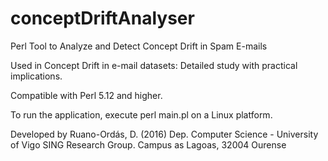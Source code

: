 # conceptDriftAnalyser
Perl Tool to Analyze and Detect Concept Drift in Spam E-mails

Used in Concept Drift in e-mail datasets: Detailed study with practical implications. 

Compatible with Perl 5.12 and higher.

To run the application, execute perl main.pl on a Linux platform.

Developed by Ruano-Ordás, D. (2016) 
Dep. Computer Science - University of Vigo
SING Research Group.
Campus as Lagoas, 32004 Ourense
